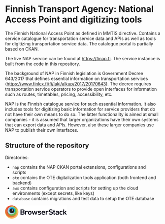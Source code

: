 # Finnish Transport Agency: National Access Point and digitizing tools

The Finnish National Access Point as defined in MMTIS directive. Contains a service catalogue for transportation service data and APIs as well as tools for digitizing transportation service data. The catalogue portal is partially based on CKAN.

The live NAP service can be found at https://finap.fi. The service instance is built from the code in this repository.

The background of NAP in Finnish legislation is Government Decree 643/2017 that defines essential information on transportation services (https://www.finlex.fi/fi/laki/alkup/2017/20170643). The decree requires transportation service operators to provide open interfaces for information such as routes, timetables, pricing, accessibility, etc.

NAP is the Finnish catalogue service for such essential information. It also includes tools for digitizing basic information for service providers that do not have their own means to do so. The latter functionality is aimed at small companies - it is assumed that larger organizations have their own systems that can export data and APIs. However, also these larger companies use NAP to publish their own interfaces.

## Structure of the repository

Directories:

* `nap` contains the NAP CKAN portal extensions, configurations and scripts
* `ote` contains the OTE digitalization tools application (both frontend and backend)
* `aws` contains configuration and scripts for setting up the cloud environments (except secrets, like keys)
* `database` contains migrations and test data to setup the OTE database


<a href="https://www.browserstack.com" target="_blank" rel="noopener noreferrer"><img src="./Browserstack-logo.svg" width="200"></a>
